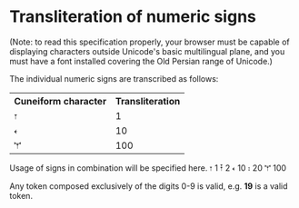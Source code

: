 
# Transliteration of numeric signs #


(Note: to read this specification properly, your browser must be capable of displaying characters outside Unicode's basic multilingual plane, and you must have a font installed covering the Old Persian range of Unicode.)


The individual numeric signs are transcribed as follows:

<table concordion:execute="#result = getLogoXlit(#cuneiform)">
  <tr>
    <th concordion:set="#cuneiform">Cuneiform character</th>
    <th concordion:assertEquals="#result">Transliteration</th>
  </tr>
  <tr><td>𐏑</td><td>1</td></tr>
  <tr><td>𐏓</td><td>10</td></tr>
  <tr><td>𐏕</td><td>100</td></tr>
</table>

Usage of signs in combination will be specified here.
𐏑	1
𐏒	2
𐏓	10
𐏔	20
𐏕	100

Any token composed exclusively of the digits 0-9 is valid, e.g. <strong concordion:assertTrue="isValidNumber(#TEXT)">19</strong> is a valid token.
